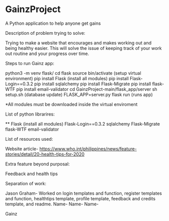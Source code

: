 # GainzProject
A Python application to help anyone get gains

Description of problem trying to solve:

  Trying to make a website that encourages and makes working out and being healthy easier.
  This will solve the issue of keeping track of your work out routine and your progress over time.
 
Steps to run Gainz app:

python3 -m venv flask/
cd flask
source bin/activate (setup virtual environment)
pip install Flask (install all modules)
pip install Flask-Login==0.3.2
pip install sqlalchemy
pip install Flask-Migrate
pip install flask-WTF
pip install email-validator
cd GainzProject-main/flask_app/server
sh setup.sh (database update)
FLASK_APP=server.py
flask run (runs app)

*All modules must be downloaded inside the virtual enviroment

List of python librarires:

**
Flask (install all modules)
Flask-Login==0.3.2
sqlalchemy
Flask-Migrate
flask-WTF
email-validator

List of resources used:

Website article- https://www.who.int/philippines/news/feature-stories/detail/20-health-tips-for-2020

Extra feature beyond purposal:

Feedback and health tips

Separation of work:

Jason Graham- Worked on login templates and function, register templates and function, healthtips template, profile template, feedback and credits template, and readme.
Name-
Name-
Name-

Gainz
